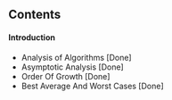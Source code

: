 ## Contents
#### Introduction
* Analysis of Algorithms [Done]
* Asymptotic Analysis [Done]
* Order Of Growth [Done]
* Best Average And Worst Cases [Done]